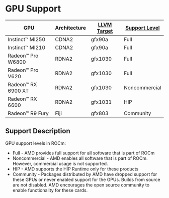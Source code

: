 # GPU Support

|GPU|Architecture|[LLVM Target](https://www.llvm.org/docs/AMDGPUUsage.html)|[Support Level](#support-description)|
|--------------|----------------|--------|---------------|
|Instinct™ MI250|CDNA2|gfx90a|Full|
|Instinct™ MI210|CDNA2|gfx90a|Full|
|Radeon™ Pro W6800|RDNA2|gfx1030|Full|
|Radeon™ Pro V620|RDNA2|gfx1030|Full|
|Radeon™ RX 6900 XT|RDNA2|gfx1030|Noncommercial|
|Radeon™ RX 6600|RDNA2|gfx1031|HIP|
|Radeon™ R9 Fury|Fiji|gfx803|Community|

## Support Description
GPU support levels in ROCm:
 * Full - AMD provides full support for all software that is part of ROCm
 * Noncommercial - AMD enables all software that is part of ROCm. However, commercial usage is not supported.
 * HIP - AMD supports the HIP Runtime only for these products
 * Community - Packages distributed by AMD have dropped support for these GPUs or never enabled support for the GPUs. Builds from source are not disabled. AMD encourages the open source community to enable functionality for these cards.